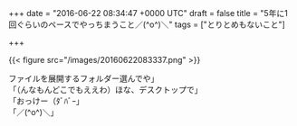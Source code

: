 
+++
date = "2016-06-22 08:34:47 +0000 UTC"
draft = false
title = "5年に1回ぐらいのペースでやっちまうこと／(^o^)＼"
tags = ["とりとめもないこと"]

+++


{{< figure src="/images/20160622083337.png"  >}}

ファイルを展開するフォルダー選んでや」<br/>
「（んなもんどこでもええわ）ほな、デスクトップで」<br/>
「おっけー（ﾀﾞﾊﾞｰ」<br/>
「／(^o^)＼」


